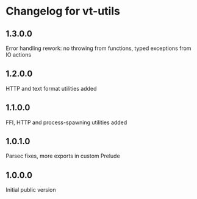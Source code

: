 # Changelog for vt-utils

## 1.3.0.0

Error handling rework: no throwing from functions, typed exceptions from IO actions

## 1.2.0.0

HTTP and text format utilities added

## 1.1.0.0

FFI, HTTP and process-spawning utilities added

## 1.0.1.0

Parsec fixes, more exports in custom Prelude

## 1.0.0.0

Initial public version
